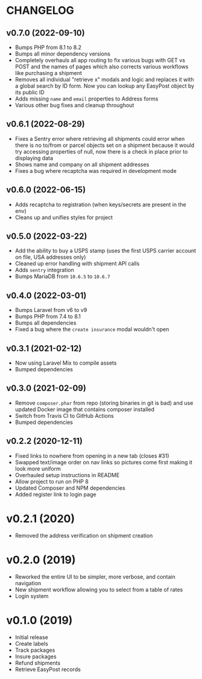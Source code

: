 # CHANGELOG

## v0.7.0 (2022-09-10)

- Bumps PHP from 8.1 to 8.2
- Bumps all minor dependency versions
- Completely overhauls all app routing to fix various bugs with GET vs POST and the names of pages which also corrects various workflows like purchasing a shipment
- Removes all individual "retrieve x" modals and logic and replaces it with a global search by ID form. Now you can lookup any EasyPost object by its public ID
- Adds missing `name` and `email` properties to Address forms
- Various other bug fixes and cleanup throughout

## v0.6.1 (2022-08-29)

- Fixes a Sentry error where retrieving all shipments could error when there is no to/from or parcel objects set on a shipment because it would try accessing properties of null, now there is a check in place prior to displaying data
- Shows name and company on all shipment addresses
- Fixes a bug where recaptcha was required in development mode

## v0.6.0 (2022-06-15)

- Adds recaptcha to registration (when keys/secrets are present in the env)
- Cleans up and unifies styles for project

## v0.5.0 (2022-03-22)

- Add the ability to buy a USPS stamp (uses the first USPS carrier account on file, USA addresses only)
- Cleaned up error handling with shipment API calls
- Adds `sentry` integration
- Bumps MariaDB from `10.6.5` to `10.6.7`

## v0.4.0 (2022-03-01)

- Bumps Laravel from v6 to v9
- Bumps PHP from 7.4 to 8.1
- Bumps all dependencies
- Fixed a bug where the `create insurance` modal wouldn't open

## v0.3.1 (2021-02-12)

- Now using Laravel Mix to compile assets
- Bumped dependencies

## v0.3.0 (2021-02-09)

- Remove `composer.phar` from repo (storing binaries in git is bad) and use updated Docker image that contains composer installed
- Switch from Travis CI to GitHub Actions
- Bumped dependencies

## v0.2.2 (2020-12-11)

- Fixed links to nowhere from opening in a new tab (closes #31)
- Swapped text/image order on nav links so pictures come first making it look more uniform
- Overhauled setup instructions in README
- Allow project to run on PHP 8
- Updated Composer and NPM dependencies
- Added register link to login page

# v0.2.1 (2020)

- Removed the address verification on shipment creation

# v0.2.0 (2019)

- Reworked the entire UI to be simpler, more verbose, and contain navigation
- New shipment workflow allowing you to select from a table of rates
- Login system

# v0.1.0 (2019)

- Initial release
- Create labels
- Track packages
- Insure packages
- Refund shipments
- Retrieve EasyPost records

